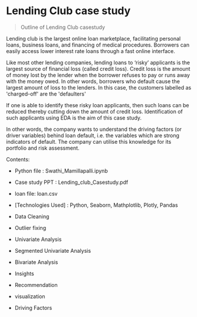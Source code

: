 # Lending Club case study
> Outline of Lending Club casestudy

Lending club is the largest online loan marketplace, facilitating personal loans, business loans, and financing of medical procedures. Borrowers can easily access lower interest rate loans through a fast online interface. 

Like most other lending companies, lending loans to ‘risky’ applicants is the largest source of financial loss (called credit loss). Credit loss is the amount of money lost by the lender when the borrower refuses to pay or runs away with the money owed. In other words, borrowers who default cause the largest amount of loss to the lenders. In this case, the customers labelled as 'charged-off' are the 'defaulters'

If one is able to identify these risky loan applicants, then such loans can be reduced thereby cutting down the amount of credit loss. Identification of such applicants using EDA is the aim of this case study.

In other words, the company wants to understand the driving factors (or driver variables) behind loan default, i.e. the variables which are strong indicators of default.  The company can utilise this knowledge for its portfolio and risk assessment. 


Contents: 
* Python file : Swathi_Mamillapalli.ipynb 
* Case study PPT : Lending_club_Casestudy.pdf
* loan file: loan.csv
* [Technologies Used] : Python, Seaborn, Mathplotlib, Plotly, Pandas


* Data Cleaning
* Outlier fixing
* Univariate Analysis
* Segmented Univariate Analysis
* Bivariate Analysis
* Insights
* Recommendation
* visualization
* Driving Factors 


